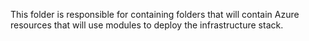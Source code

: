 This folder is responsible for containing folders that will contain Azure resources that will use modules to deploy the infrastructure stack.
